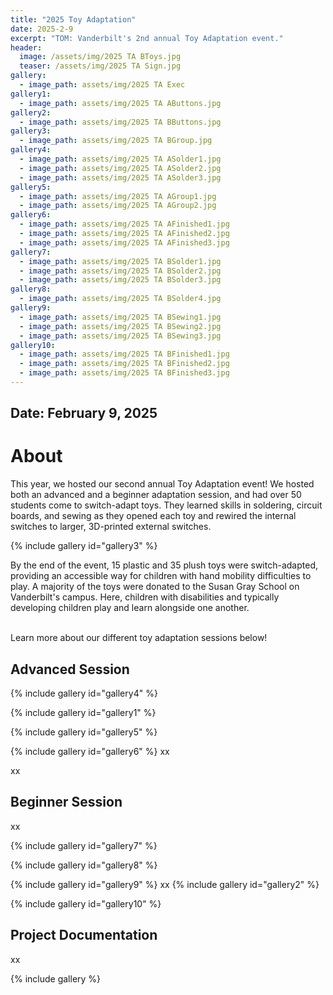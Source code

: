 ```yaml
---
title: "2025 Toy Adaptation"
date: 2025-2-9
excerpt: "TOM: Vanderbilt's 2nd annual Toy Adaptation event."
header:
  image: /assets/img/2025 TA BToys.jpg
  teaser: /assets/img/2025 TA Sign.jpg
gallery:
  - image_path: assets/img/2025 TA Exec
gallery1:
  - image_path: assets/img/2025 TA AButtons.jpg
gallery2:
  - image_path: assets/img/2025 TA BButtons.jpg
gallery3:
  - image_path: assets/img/2025 TA BGroup.jpg
gallery4:
  - image_path: assets/img/2025 TA ASolder1.jpg
  - image_path: assets/img/2025 TA ASolder2.jpg
  - image_path: assets/img/2025 TA ASolder3.jpg
gallery5:
  - image_path: assets/img/2025 TA AGroup1.jpg
  - image_path: assets/img/2025 TA AGroup2.jpg
gallery6:
  - image_path: assets/img/2025 TA AFinished1.jpg
  - image_path: assets/img/2025 TA AFinished2.jpg
  - image_path: assets/img/2025 TA AFinished3.jpg
gallery7:
  - image_path: assets/img/2025 TA BSolder1.jpg
  - image_path: assets/img/2025 TA BSolder2.jpg
  - image_path: assets/img/2025 TA BSolder3.jpg
gallery8:
  - image_path: assets/img/2025 TA BSolder4.jpg
gallery9:
  - image_path: assets/img/2025 TA BSewing1.jpg
  - image_path: assets/img/2025 TA BSewing2.jpg
  - image_path: assets/img/2025 TA BSewing3.jpg
gallery10:
  - image_path: assets/img/2025 TA BFinished1.jpg
  - image_path: assets/img/2025 TA BFinished2.jpg
  - image_path: assets/img/2025 TA BFinished3.jpg
---
```


## Date: February 9, 2025<br>

# About

This year, we hosted our second annual Toy Adaptation event! We hosted both an advanced and a beginner adaptation session, and had over 50 students come to switch-adapt toys. They learned skills in soldering, circuit boards, and sewing as they opened each toy and rewired the internal switches to larger, 3D-printed external switches.

{% include gallery id="gallery3" %}

By the end of the event, 15 plastic and 35 plush toys were switch-adapted, providing an accessible way for children with hand mobility difficulties to play. A majority of the toys were donated to the Susan Gray School on Vanderbilt's campus. Here, children with disabilities and typically developing children play and learn alongside one another.<br><br>

Learn more about our different toy adaptation sessions below!


## Advanced Session

{% include gallery id="gallery4" %}

{% include gallery id="gallery1" %}

{% include gallery id="gallery5" %}

{% include gallery id="gallery6" %}
xx


xx



## Beginner Session

xx


{% include gallery id="gallery7" %}

{% include gallery id="gallery8" %}

{% include gallery id="gallery9" %}
xx
{% include gallery id="gallery2" %}


{% include gallery id="gallery10" %}


## Project Documentation

xx

{% include gallery %}

